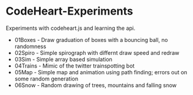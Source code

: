# CodeHeart-Experiments
Experiments with codeheart.js and learning the api.

* 01Boxes - Draw graduation of boxes with a bouncing ball, no randomness
* 02Spiro - Simple spirograph with differnt draw speed and redraw
* 03Sim - Simple array based simulation
* 04Trains - Mimic of the twitter trainspotting bot
* 05Map - Simple map and animation using path finding; errors out on some random generation
* 06Snow - Random drawing of trees, mountains and falling snow
